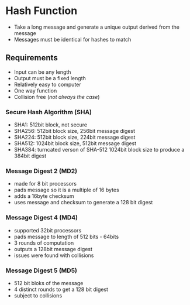 # Hash Function
- Take a long message and generate a unique output derived from the message
- Messages must be identical for hashes to match

## Requirements
- Input can be any length
- Output must be a fixed length
- Relatively easy to computer
- One way function
- Collision free (_not always the case_)

### Secure Hash Algorithm (SHA)
- SHA1: 512bit block, not secure
- SHA256: 512bit block size, 256bit message digest
- SHA224: 512bit block size, 224bit message digest
- SHA512: 1024bit block size, 512bit message digest
- SHA384: turncated verson of SHA-512 1024bit block size to produce a 384bit digest

### Message Digest 2 (MD2)
- made for 8 bit processors
- pads message so it is a multiple of 16 bytes
- adds a 16byte checksum
- uses message and checksum to generate a 128 bit digest

### Message Digest 4 (MD4)
- supported 32bit processors
- pads message to length of 512 bits - 64bits
- 3 rounds of computation
- outputs a 128bit message digest
- issues were found with collisions

### Message Digest 5 (MD5)
- 512 bit bloks of the message
- 4 distinct rounds to get a 128 bit digest
- subject to collisions
